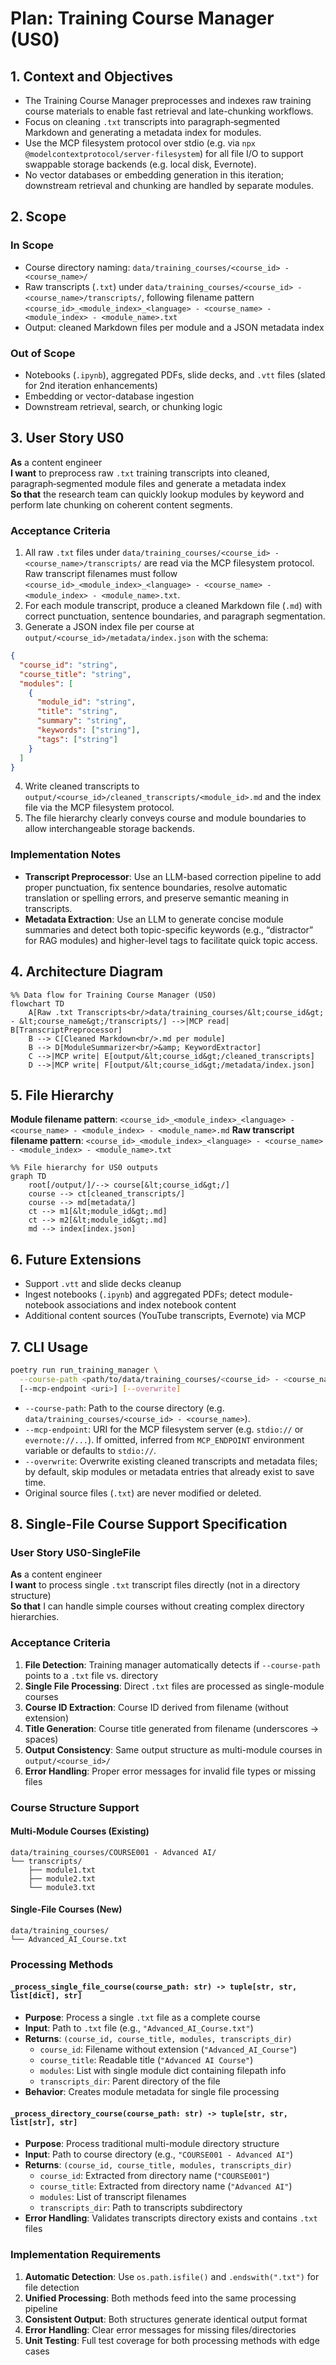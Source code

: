 # Plan: Training Course Manager (US0)

## 1. Context and Objectives
- The Training Course Manager preprocesses and indexes raw training course materials to enable fast retrieval and late-chunking workflows.
- Focus on cleaning `.txt` transcripts into paragraph‑segmented Markdown and generating a metadata index for modules.
- Use the MCP filesystem protocol over stdio (e.g. via `npx @modelcontextprotocol/server-filesystem`) for all file I/O to support swappable storage backends (e.g. local disk, Evernote).
- No vector databases or embedding generation in this iteration; downstream retrieval and chunking are handled by separate modules.

## 2. Scope

### In Scope
- Course directory naming: `data/training_courses/<course_id> - <course_name>/`
- Raw transcripts (`.txt`) under `data/training_courses/<course_id> - <course_name>/transcripts/`, following filename pattern `<course_id>_<module_index>_<language> - <course_name> - <module_index> - <module_name>.txt`
- Output: cleaned Markdown files per module and a JSON metadata index

### Out of Scope
- Notebooks (`.ipynb`), aggregated PDFs, slide decks, and `.vtt` files (slated for 2nd iteration enhancements)
- Embedding or vector-database ingestion
- Downstream retrieval, search, or chunking logic

## 3. User Story US0
**As** a content engineer  
**I want** to preprocess raw `.txt` training transcripts into cleaned, paragraph‑segmented module files and generate a metadata index  
**So that** the research team can quickly lookup modules by keyword and perform late chunking on coherent content segments.

### Acceptance Criteria
1. All raw `.txt` files under `data/training_courses/<course_id> - <course_name>/transcripts/` are read via the MCP filesystem protocol. Raw transcript filenames must follow `<course_id>_<module_index>_<language> - <course_name> - <module_index> - <module_name>.txt`.
2. For each module transcript, produce a cleaned Markdown file (`.md`) with correct punctuation, sentence boundaries, and paragraph segmentation.
3. Generate a JSON index file per course at `output/<course_id>/metadata/index.json` with the schema:
```json
{
  "course_id": "string",
  "course_title": "string",
  "modules": [
    {
      "module_id": "string",
      "title": "string",
      "summary": "string",
      "keywords": ["string"],
      "tags": ["string"]
    }
  ]
}
```
4. Write cleaned transcripts to `output/<course_id>/cleaned_transcripts/<module_id>.md` and the index file via the MCP filesystem protocol.
5. The file hierarchy clearly conveys course and module boundaries to allow interchangeable storage backends.

### Implementation Notes
- **Transcript Preprocessor**: Use an LLM-based correction pipeline to add proper punctuation, fix sentence boundaries, resolve automatic translation or spelling errors, and preserve semantic meaning in transcripts.
- **Metadata Extraction**: Use an LLM to generate concise module summaries and detect both topic-specific keywords (e.g., “distractor” for RAG modules) and higher-level tags to facilitate quick topic access.

## 4. Architecture Diagram
```mermaid
%% Data flow for Training Course Manager (US0)
flowchart TD
    A[Raw .txt Transcripts<br/>data/training_courses/&lt;course_id&gt; - &lt;course_name&gt;/transcripts/] -->|MCP read| B[TranscriptPreprocessor]
    B --> C[Cleaned Markdown<br/>.md per module]
    B --> D[ModuleSummarizer<br/>&amp; KeywordExtractor]
    C -->|MCP write| E[output/&lt;course_id&gt;/cleaned_transcripts]
    D -->|MCP write| F[output/&lt;course_id&gt;/metadata/index.json]
```

## 5. File Hierarchy
**Module filename pattern**: `<course_id>_<module_index>_<language> - <course_name> - <module_index> - <module_name>.md`
**Raw transcript filename pattern**: `<course_id>_<module_index>_<language> - <course_name> - <module_index> - <module_name>.txt`

```mermaid
%% File hierarchy for US0 outputs
graph TD
    root[/output/]/--> course[&lt;course_id&gt;/]
    course --> ct[cleaned_transcripts/]
    course --> md[metadata/]
    ct --> m1[&lt;module_id&gt;.md]
    ct --> m2[&lt;module_id&gt;.md]
    md --> index[index.json]
```

## 6. Future Extensions
- Support `.vtt` and slide decks cleanup
- Ingest notebooks (`.ipynb`) and aggregated PDFs; detect module-notebook associations and index notebook content
- Additional content sources (YouTube transcripts, Evernote) via MCP

## 7. CLI Usage
```bash
poetry run run_training_manager \
  --course-path <path/to/data/training_courses/<course_id> - <course_name>> \
  [--mcp-endpoint <uri>] [--overwrite]
```
- `--course-path`: Path to the course directory (e.g. `data/training_courses/<course_id> - <course_name>`).
- `--mcp-endpoint`: URI for the MCP filesystem server (e.g. `stdio://` or `evernote://...`). If omitted, inferred from `MCP_ENDPOINT` environment variable or defaults to `stdio://`.
- `--overwrite`: Overwrite existing cleaned transcripts and metadata files; by default, skip modules or metadata entries that already exist to save time.
- Original source files (`.txt`) are never modified or deleted.

## 8. Single-File Course Support Specification

### User Story US0-SingleFile
**As** a content engineer  
**I want** to process single `.txt` transcript files directly (not in a directory structure)  
**So that** I can handle simple courses without creating complex directory hierarchies.

### Acceptance Criteria
1. **File Detection**: Training manager automatically detects if `--course-path` points to a `.txt` file vs. directory
2. **Single File Processing**: Direct `.txt` files are processed as single-module courses
3. **Course ID Extraction**: Course ID derived from filename (without extension)
4. **Title Generation**: Course title generated from filename (underscores → spaces)
5. **Output Consistency**: Same output structure as multi-module courses in `output/<course_id>/`
6. **Error Handling**: Proper error messages for invalid file types or missing files

### Course Structure Support

#### Multi-Module Courses (Existing)
```
data/training_courses/COURSE001 - Advanced AI/
└── transcripts/
    ├── module1.txt
    ├── module2.txt
    └── module3.txt
```

#### Single-File Courses (New)
```
data/training_courses/
└── Advanced_AI_Course.txt
```

### Processing Methods

#### `_process_single_file_course(course_path: str) -> tuple[str, str, list[dict], str]`
- **Purpose**: Process a single `.txt` file as a complete course
- **Input**: Path to `.txt` file (e.g., `"Advanced_AI_Course.txt"`)
- **Returns**: `(course_id, course_title, modules, transcripts_dir)`
  - `course_id`: Filename without extension (`"Advanced_AI_Course"`)
  - `course_title`: Readable title (`"Advanced AI Course"`)
  - `modules`: List with single module dict containing filepath info
  - `transcripts_dir`: Parent directory of the file
- **Behavior**: Creates module metadata for single file processing

#### `_process_directory_course(course_path: str) -> tuple[str, str, list[str], str]`
- **Purpose**: Process traditional multi-module directory structure
- **Input**: Path to course directory (e.g., `"COURSE001 - Advanced AI"`)
- **Returns**: `(course_id, course_title, modules, transcripts_dir)`
  - `course_id`: Extracted from directory name (`"COURSE001"`)
  - `course_title`: Extracted from directory name (`"Advanced AI"`)
  - `modules`: List of transcript filenames
  - `transcripts_dir`: Path to transcripts subdirectory
- **Error Handling**: Validates transcripts directory exists and contains `.txt` files

### Implementation Requirements
1. **Automatic Detection**: Use `os.path.isfile()` and `.endswith(".txt")` for file detection
2. **Unified Processing**: Both methods feed into the same processing pipeline
3. **Consistent Output**: Both structures generate identical output format
4. **Error Handling**: Clear error messages for missing files/directories
5. **Unit Testing**: Full test coverage for both processing methods with edge cases

